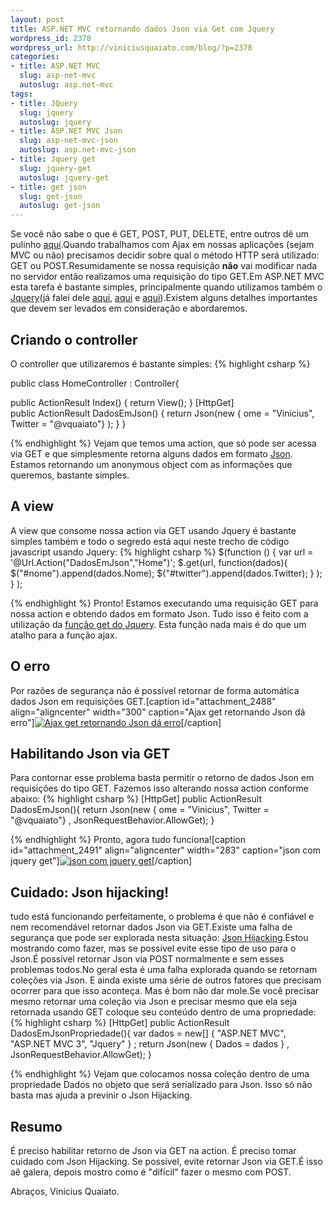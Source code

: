 ```yaml
--- 
layout: post
title: ASP.NET MVC retornando dados Json via Get com Jquery
wordpress_id: 2378
wordpress_url: http://viniciusquaiato.com/blog/?p=2378
categories: 
- title: ASP.NET MVC
  slug: asp-net-mvc
  autoslug: asp.net-mvc
tags: 
- title: JQuery
  slug: jquery
  autoslug: jquery
- title: ASP.NET MVC Json
  slug: asp-net-mvc-json
  autoslug: asp.net-mvc-json
- title: Jquery get
  slug: jquery-get
  autoslug: jquery-get
- title: get json
  slug: get-json
  autoslug: get-json
---
```

Se você não sabe o que é GET, POST, PUT, DELETE, entre outros dê um pulinho [aqui](http://www.w3.org/Protocols/rfc2616/rfc2616-sec9.html).Quando trabalhamos com Ajax em nossas aplicações (sejam MVC ou não) precisamos decidir sobre qual o método HTTP será utilizado: GET ou POST.Resumidamente se nossa requisição **não** vai modificar nada no servidor então realizamos uma requisição do tipo GET.Em ASP.NET MVC esta tarefa é bastante simples, principalmente quando utilizamos também o [Jquery](http://jquery.com)(já falei dele [aqui](http://viniciusquaiato.com/blog/asp-net-mvc-ajax-com-jquery-load/), [aqui](http://viniciusquaiato.com/blog/asp-net-mvc-jquery-ajax/) e [aqui](http://viniciusquaiato.com/blog/asp-net-mvc-submit-com-ou-sem-ajax/)).Existem alguns detalhes importantes que devem ser levados em consideração e abordaremos.

## Criando o controller
O controller que utilizaremos é bastante simples:
{% highlight csharp %}

public class HomeController : Controller{    

public ActionResult Index()    {        return View();
    }
    [HttpGet]    
public ActionResult DadosEmJson()    {        return Json(new {
ome = "Vinicius", Twitter = "@vquaiato"}
);
    }
}

{% endhighlight %}
Vejam que temos uma action, que só pode ser acessa via GET e que simplesmente retorna alguns dados em formato [Json](http://json.org/). Estamos retornando um anonymous object com as informações que queremos, bastante simples.

## A view
A view que consome nossa action via GET usando Jquery é bastante simples também e todo o segredo está aqui neste trecho de código javascript usando Jquery:
{% highlight csharp %}
$(function () {
var url = '@Url.Action("DadosEmJson","Home")';
    $.get(url, function(dados){        $("#nome").append(dados.Nome);
    $("#twitter").append(dados.Twitter);
    }
);
    }
);
    
{% endhighlight %}
Pronto! Estamos executando uma requisição GET para nossa action e obtendo dados em formato Json. Tudo isso é feito com a utilização da [função get do Jquery](http://api.jquery.com/jQuery.get/). Esta função nada mais é do que um atalho para a função ajax.

## O erro
Por razões de segurança não é possível retornar de forma automática dados Json em requisições GET.[caption id="attachment_2488" align="aligncenter" width="300" caption="Ajax get retornando Json dá erro"][![Ajax get retornando Json dá erro](http://viniciusquaiato.com/blog/wp-content/uploads/2010/12/This-request-has-been-blocked-because-sensitive-information-could-be-disclosed-t_2010-12-22_13-14-24-300x174.png "Ajax get retornando Json dá erro")](http://viniciusquaiato.com/blog/wp-content/uploads/2010/12/This-request-has-been-blocked-because-sensitive-information-could-be-disclosed-t_2010-12-22_13-14-24.png)[/caption]

## Habilitando Json via GET
Para contornar esse problema basta permitir o retorno de dados Json em requisições do tipo GET. Fazemos isso alterando nossa action conforme abaixo:
{% highlight csharp %}
[HttpGet]
public ActionResult DadosEmJson(){    return Json(new {
ome = "Vinicius", Twitter = "@vquaiato"}
, JsonRequestBehavior.AllowGet);
    }

{% endhighlight %}
Pronto, agora tudo funciona![caption id="attachment_2491" align="aligncenter" width="283" caption="json com jquery get"][![json com jquery get](http://viniciusquaiato.com/blog/wp-content/uploads/2010/12/json-com-jquery-get-283x300.png "json com jquery get")](http://viniciusquaiato.com/blog/wp-content/uploads/2010/12/json-com-jquery-get.png)[/caption]

## Cuidado: Json hijacking!
tudo está funcionando perfeitamente, o problema é que não é confiável e nem recomendável retornar dados Json via GET.Existe uma falha de segurança que pode ser explorada nesta situação: [Json Hijacking](http://haacked.com/archive/2009/06/25/json-hijacking.aspx).Estou mostrando como fazer, mas se possível evite esse tipo de uso para o Json.É possível retornar Json via POST normalmente e sem esses problemas todos.No geral esta é uma falha explorada quando se retornam coleções via Json. E ainda existe uma série de outros fatores que precisam ocorrer para que isso aconteça. Mas é bom não dar mole.Se você precisar mesmo retornar uma coleção via Json e precisar mesmo que ela seja retornada usando GET coloque seu conteúdo dentro de uma propriedade:
{% highlight csharp %}
[HttpGet]
public ActionResult DadosEmJsonPropriedade(){
var dados = new[] { "ASP.NET MVC", "ASP.NET MVC 3", "Jquery" }
;
    return Json(new { Dados = dados }
, JsonRequestBehavior.AllowGet);
    }

{% endhighlight %}
Vejam que colocamos nossa coleção dentro de uma propriedade Dados no objeto que será serializado para Json. Isso só não basta mas ajuda a previnir o Json Hijacking.

## Resumo
É preciso habilitar retorno de Json via GET na action. É preciso tomar cuidado com Json Hijacking. Se possível, evite retornar Json via GET.É isso aê galera, depois mostro como é "difícil" fazer o mesmo com POST.

Abraços,
Vinicius Quaiato.

